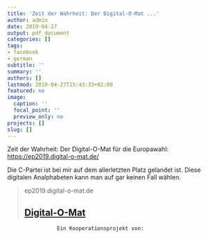 ```yaml
---
title: 'Zeit der Wahrheit: Der Digital-O-Mat ...'
author: admin
date: 2019-04-27
output: pdf_document
categories: []
tags:
- facebook
- german
subtitle: ''
summary: ''
authors: []
lastmod: 2019-04-27T15:43:33+02:00
featured: no
image:
  caption: ''
  focal_point: ''
  preview_only: no
projects: []
slug: []
---
```

Zeit der Wahrheit: Der Digital-O-Mat für die Europawahl: https://ep2019.digital-o-mat.de/

Die C-Partei ist bei mir auf dem allerletzten Platz gelandet ist. Diese digitalen Analphabeten kann man auf gar keinen Fall wählen.
> ep2019.digital-o-mat.de
> ## [Digital-O-Mat](https://ep2019.digital-o-mat.de/)
>
>
					Ein Kooperationsprojekt von:
				


